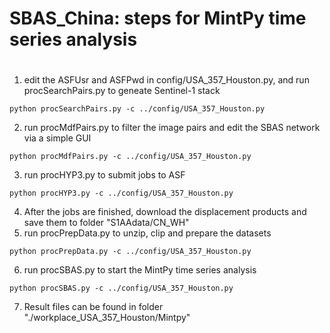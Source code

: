 # SBAS_China: steps for MintPy time series analysis
# 

1. edit the ASFUsr and ASFPwd in config/USA_357_Houston.py, and run procSearchPairs.py to geneate Sentinel-1 stack
<pre><code>python procSearchPairs.py -c ../config/USA_357_Houston.py</code></pre>
2. run procMdfPairs.py to filter the image pairs and edit the SBAS network via a simple GUI
<pre><code>python procMdfPairs.py -c ../config/USA_357_Houston.py</code></pre>
3. run procHYP3.py to submit jobs to ASF
<pre><code>python procHYP3.py -c ../config/USA_357_Houston.py</code></pre>
4. After the jobs are finished, download the displacement products and save them to folder "S1AAdata/CN_WH"
5. run procPrepData.py to unzip, clip and prepare the datasets
<pre><code>python procPrepData.py -c ../config/USA_357_Houston.py</code></pre> 
6. run procSBAS.py to start the MintPy time series analysis
<pre><code>python procSBAS.py -c ../config/USA_357_Houston.py</code></pre> 
7. Result files can be found in folder "./workplace_USA_357_Houston/Mintpy"
